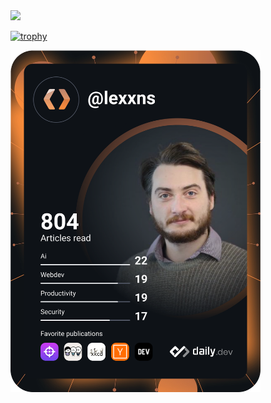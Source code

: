 <div id="badges">
  <a href="https://linkedin.com/in/jordan-aspinall">
    <img src="https://img.shields.io/badge/LinkedIn-blue?logo=linkedin&logoColor=white&style=for-the-badge"/>
  </a>
</div>

[![trophy](https://github-profile-trophy.vercel.app/?username=lexxns&theme=onedark)](https://github.com/lexxns/github-profile-trophy)

<img src="https://github.com/lexxns/lexxns/blob/main/devcard.svg" width="400" alt="Jordan Aspinall's Dev Card"/>
